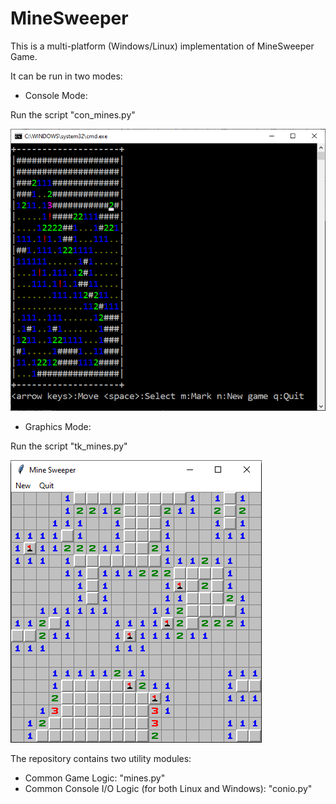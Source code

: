 # MineSweeper
This is a multi-platform (Windows/Linux) implementation of MineSweeper Game.

It can be run in two modes:
* Console Mode: 

Run the script "con_mines.py"

![Console Mode](con_mines.png)

* Graphics Mode:

Run the script "tk_mines.py"

![Graphics Mode](tk_mines.png)

The repository contains two utility modules:
* Common Game Logic: "mines.py"
* Common Console I/O Logic (for both Linux and Windows): "conio.py"

